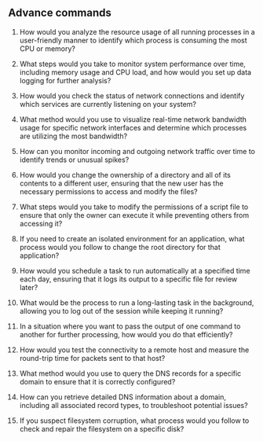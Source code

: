 ## Advance commands

1. How would you analyze the resource usage of all running processes in a user-friendly 
manner to identify which process is consuming the most CPU or memory?

2. What steps would you take to monitor system performance over time, including memory 
usage and CPU load, and how would you set up data logging for further analysis?

3. How would you check the status of network connections and identify which services are 
currently listening on your system?

4. What method would you use to visualize real-time network bandwidth usage for specific 
network interfaces and determine which processes are utilizing the most bandwidth?

5. How can you monitor incoming and outgoing network traffic over time to identify trends or 
unusual spikes?

6. How would you change the ownership of a directory and all of its contents to a different 
user, ensuring that the new user has the necessary permissions to access and modify the 
files?

7. What steps would you take to modify the permissions of a script file to ensure that only the 
owner can execute it while preventing others from accessing it?

8. If you need to create an isolated environment for an application, what process would you 
follow to change the root directory for that application?

9. How would you schedule a task to run automatically at a specified time each day, ensuring 
that it logs its output to a specific file for review later?

10. What would be the process to run a long-lasting task in the background, allowing you to log 
out of the session while keeping it running?

11. In a situation where you want to pass the output of one command to another for further 
processing, how would you do that efficiently?

12. How would you test the connectivity to a remote host and measure the round-trip time for 
packets sent to that host?

13. What method would you use to query the DNS records for a specific domain to ensure that 
it is correctly configured?

14. How can you retrieve detailed DNS information about a domain, including all associated 
record types, to troubleshoot potential issues?

15. If you suspect filesystem corruption, what process would you follow to check and repair the 
filesystem on a specific disk?